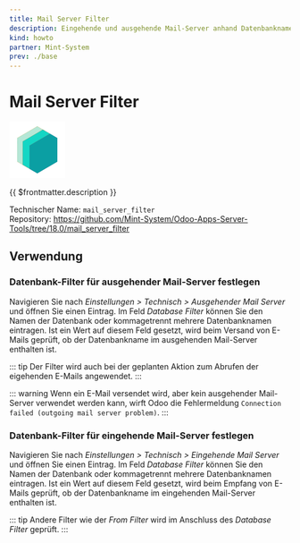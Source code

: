 ```yaml
---
title: Mail Server Filter
description: Eingehende und ausgehende Mail-Server anhand Datenbanknamen filtern.
kind: howto
partner: Mint-System
prev: ./base
---
```

# Mail Server Filter
![icon_oms_box](attachments/icons_odoo_mint_system.png)

{{ $frontmatter.description }}

Technischer Name: `mail_server_filter`\
Repository: <https://github.com/Mint-System/Odoo-Apps-Server-Tools/tree/18.0/mail_server_filter>

## Verwendung

### Datenbank-Filter für ausgehender Mail-Server festlegen

Navigieren Sie nach *Einstellungen > Technisch > Ausgehender Mail Server* und öffnen Sie einen Eintrag.  Im Feld *Database Filter* können Sie den Namen der Datenbank oder kommagetrennt mehrere Datenbanknamen eintragen. Ist ein Wert auf diesem Feld gesetzt, wird beim Versand von E-Mails geprüft, ob der Datenbankname im ausgehenden Mail-Server enthalten ist.

::: tip
Der Filter wird auch bei der geplanten Aktion zum Abrufen der eigehenden E-Mails angewendet.
:::

::: warning
Wenn ein E-Mail versendet wird, aber kein ausgehender Mail-Server verwendet werden kann, wirft Odoo die Fehlermeldung `Connection failed (outgoing mail server problem)`.
:::

### Datenbank-Filter für eingehende Mail-Server festlegen

Navigieren Sie nach *Einstellungen > Technisch > Eingehende Mail Server* und öffnen Sie einen Eintrag.  Im Feld *Database Filter* können Sie den Namen der Datenbank oder kommagetrennt mehrere Datenbanknamen eintragen. Ist ein Wert auf diesem Feld gesetzt, wird beim Empfang von E-Mails geprüft, ob der Datenbankname im eingehenden Mail-Server enthalten ist.

::: tip
Andere Filter wie der *From Filter* wird im Anschluss des *Database Filter* geprüft.
:::
